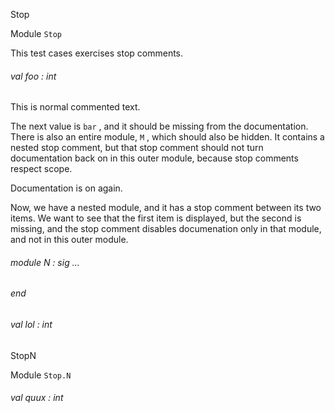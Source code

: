 Stop

 Module  `` Stop `` 


This test cases exercises stop comments.

<a id="val-foo"></a>
###### val foo : int

This is normal commented text.




The next value is  `` bar `` , and it should be missing from the documentation. There is also an entire module,  `` M `` , which should also be hidden. It contains a nested stop comment, but that stop comment should not turn documentation back on in this outer module, because stop comments respect scope.



Documentation is on again.


Now, we have a nested module, and it has a stop comment between its two items. We want to see that the first item is displayed, but the second is missing, and the stop comment disables documenation only in that module, and not in this outer module.



<a id="module-N"></a>
###### module N : sig ... 
###### end



<a id="val-lol"></a>
###### val lol : int


StopN

 Module  `` Stop.N `` 
<a id="val-quux"></a>
###### val quux : int

